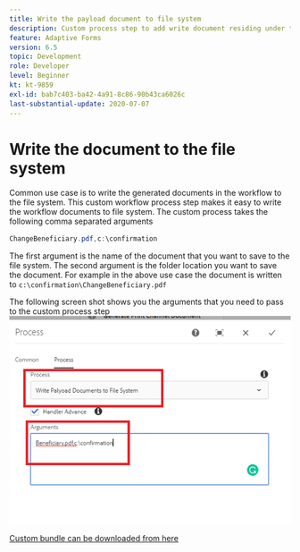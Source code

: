 ```yaml
---
title: Write the payload document to file system
description: Custom process step to add write document residing under the payload folder to the file system
feature: Adaptive Forms
version: 6.5
topic: Development
role: Developer
level: Beginner
kt: kt-9859
exl-id: bab7c403-ba42-4a91-8c86-90b43ca6026c
last-substantial-update: 2020-07-07
---
```

# Write the document to the file system

Common use case is to write the generated documents in the workflow to the file system.
This custom workflow process step makes it easy to write the workflow documents to file system.
The custom process takes the following comma separated arguments

``` java
ChangeBeneficiary.pdf,c:\confirmation
```

The first argument is the name of the document that you want to save to the file system. The second argument is the folder location you want to save the document. For example in the above use case the document is written to `c:\confirmation\ChangeBeneficiary.pdf`

The following screen shot shows you the arguments that you need to pass to the custom process step
![write-payload-file-system](assets/write-payload-file-system.png)

[Custom bundle can be downloaded from here](/help/forms/assets/common-osgi-bundles/SetValueApp.core-1.0-SNAPSHOT.jar)
